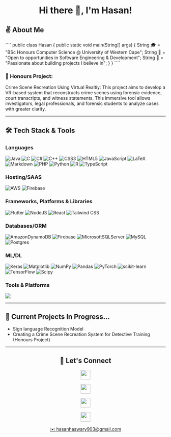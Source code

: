  <h1 align="center"> Hi there 👋, I'm Hasan! </h1>

<h2>✌️ About Me</h2>
````
public class Hasan {
    public static void main(String[] args) {
        String 🎓 = "BSc Honours Computer Science @ University of Western Cape";
        String 🌱 = "Open to opportunities in Software Engineering & Development";
        String 🧱 = "Passionate about building projects I believe in";
    }
}
````
<h3>🥽 Honours Project:</h3>
Crime Scene Recreation Using Virtual Realtiy: This project aims to develop a VR-based system that reconstructs crime scenes using forensic evidence, court transcripts, and witness statements. This immersive tool allows investigators, legal professionals, and forensic students to analyze cases with greater clarity.

---

<h2>🛠️ Tech Stack & Tools</h2>
<h3>Languages</h3>

![Java](https://img.shields.io/badge/java-%23ED8B00.svg?style=for-the-badge&logo=openjdk&logoColor=white)
![C](https://img.shields.io/badge/c-%2300599C.svg?style=for-the-badge&logo=c&logoColor=white) 
![C#](https://img.shields.io/badge/c%23-%23239120.svg?style=for-the-badge&logo=csharp&logoColor=white) 
![C++](https://img.shields.io/badge/c++-%2300599C.svg?style=for-the-badge&logo=c%2B%2B&logoColor=white) 
![CSS3](https://img.shields.io/badge/css3-%231572B6.svg?style=for-the-badge&logo=css3&logoColor=white) 
![HTML5](https://img.shields.io/badge/html5-%23E34F26.svg?style=for-the-badge&logo=html5&logoColor=white)
![JavaScript](https://img.shields.io/badge/javascript-%23323330.svg?style=for-the-badge&logo=javascript&logoColor=%23F7DF1E) 
![LaTeX](https://img.shields.io/badge/latex-%23008080.svg?style=for-the-badge&logo=latex&logoColor=white) 
![Markdown](https://img.shields.io/badge/markdown-%23000000.svg?style=for-the-badge&logo=markdown&logoColor=white) 
![PHP](https://img.shields.io/badge/php-%23777BB4.svg?style=for-the-badge&logo=php&logoColor=white) 
![Python](https://img.shields.io/badge/python-3670A0?style=for-the-badge&logo=python&logoColor=ffdd54) 
![R](https://img.shields.io/badge/r-%23276DC3.svg?style=for-the-badge&logo=r&logoColor=white)
![TypeScript](https://img.shields.io/badge/typescript-%23007ACC.svg?style=for-the-badge&logo=typescript&logoColor=white)

<h3>Hosting/SAAS</h3>

![AWS](https://img.shields.io/badge/AWS-%23FF9900.svg?style=for-the-badge&logo=amazon-aws&logoColor=white) 
![Firebase](https://img.shields.io/badge/firebase-%23039BE5.svg?style=for-the-badge&logo=firebase)

<h3>Frameworks, Platforms & Libraries</h3>

![Flutter](https://img.shields.io/badge/Flutter-%2302569B.svg?style=for-the-badge&logo=Flutter&logoColor=white) 
![NodeJS](https://img.shields.io/badge/node.js-6DA55F?style=for-the-badge&logo=node.js&logoColor=white) 
![React](https://img.shields.io/badge/react-%2320232a.svg?style=for-the-badge&logo=react&logoColor=%2361DAFB)
![Tailwind CSS](https://img.shields.io/badge/tailwindcss-%2338B2AC.svg?style=for-the-badge&logo=tailwind-css&logoColor=white)

<h3>Databases/ORM</h3>

![AmazonDynamoDB](https://img.shields.io/badge/Amazon%20DynamoDB-4053D6?style=for-the-badge&logo=Amazon%20DynamoDB&logoColor=white) 
![Firebase](https://img.shields.io/badge/firebase-a08021?style=for-the-badge&logo=firebase&logoColor=ffcd34) 
![MicrosoftSQLServer](https://img.shields.io/badge/Microsoft%20SQL%20Server-CC2927?style=for-the-badge&logo=microsoft%20sql%20server&logoColor=white) 
![MySQL](https://img.shields.io/badge/mysql-4479A1.svg?style=for-the-badge&logo=mysql&logoColor=white) 
![Postgres](https://img.shields.io/badge/postgres-%23316192.svg?style=for-the-badge&logo=postgresql&logoColor=white)

<h3>ML/DL</h3>

![Keras](https://img.shields.io/badge/Keras-%23D00000.svg?style=for-the-badge&logo=Keras&logoColor=white) 
![Matplotlib](https://img.shields.io/badge/Matplotlib-%23ffffff.svg?style=for-the-badge&logo=Matplotlib&logoColor=black) 
![NumPy](https://img.shields.io/badge/numpy-%23013243.svg?style=for-the-badge&logo=numpy&logoColor=white) 
![Pandas](https://img.shields.io/badge/pandas-%23150458.svg?style=for-the-badge&logo=pandas&logoColor=white) 
![PyTorch](https://img.shields.io/badge/PyTorch-%23EE4C2C.svg?style=for-the-badge&logo=PyTorch&logoColor=white) 
![scikit-learn](https://img.shields.io/badge/scikit--learn-%23F7931E.svg?style=for-the-badge&logo=scikit-learn&logoColor=white) 
![TensorFlow](https://img.shields.io/badge/TensorFlow-%23FF6F00.svg?style=for-the-badge&logo=TensorFlow&logoColor=white) 
![Scipy](https://img.shields.io/badge/SciPy-%230C55A5.svg?style=for-the-badge&logo=scipy&logoColor=%white)

<h3>Tools & Platforms</h3>

![](https://skillicons.dev/icons?i=anaconda,aws,blender,figma,github,ai,ps,raspberrypi,unity,visualstudio,vscode,codepen,androidstudio,docker,latex,md)

---

<h2>🎯 Current Projects In Progress...</h2>
<ul>
<li>Sign language Recognition Model</li>
<li>Creating a Crime Scene Recreation System for Detective Training (Honours Project)</li>
</ul>

---

<h2 align="center">🚀 Let's Connect</h2>
<div align="center">
<p><a href="linkedin.com/in/hasanhaswary"><img src="https://skillicons.dev/icons?i=linkedin" width="30" height="30"></a></p>
<p><a href="github.com/hasanhaswary"><img src="https://skillicons.dev/icons?i=github" width="30" height="30"></a></p>
<p><a href="instagram.com/hasanh_za"><img src="https://skillicons.dev/icons?i=instagram" width="30" height="30"></a></p>
<p><a href="x.com/hasanh_za"><img src="" width="30" height="30"></a></p>
</div>
<div align="center">
<p><a href="mailto:hasanhaswary903@gmail.com">✉️ hasanhaswary903@gmail.com</a></p>
</div>